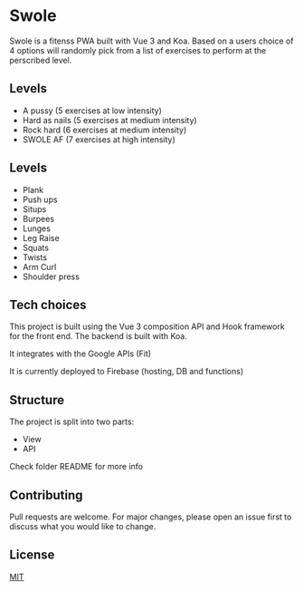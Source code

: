 # Swole

Swole is a fitenss PWA built with Vue 3 and Koa.
Based on a users choice of 4 options will randomly pick from a list of exercises to perform at the perscribed level.

## Levels

- A pussy (5 exercises at low intensity)
- Hard as nails (5 exercises at medium intensity)
- Rock hard (6 exercises at medium intensity)
- SWOLE AF (7 exercises at high intensity)

## Levels

- Plank
- Push ups
- Situps
- Burpees
- Lunges
- Leg Raise
- Squats
- Twists
- Arm Curl
- Shoulder press

## Tech choices

This project is built using the Vue 3 composition API and Hook framework for the front end. The backend is built with Koa.

It integrates with the Google APIs (Fit)

It is currently deployed to Firebase (hosting, DB and functions)

## Structure

The project is split into two parts:

- View
- API

Check folder README for more info

## Contributing

Pull requests are welcome. For major changes, please open an issue first to discuss what you would like to change.

## License

[MIT](https://choosealicense.com/licenses/mit/)

